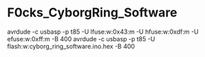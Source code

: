 # F0cks_CyborgRing_Software
avrdude -c usbasp  -p t85 -U lfuse:w:0x43:m -U hfuse:w:0xdf:m -U efuse:w:0xff:m   -B 400
avrdude -c usbasp  -p t85 -U flash:w:cyborg_ring_software.ino.hex -B 400 